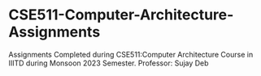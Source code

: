 # CSE511-Computer-Architecture-Assignments
Assignments Completed during CSE511:Computer Architecture Course in IIITD during Monsoon 2023 Semester. Professor: Sujay Deb
